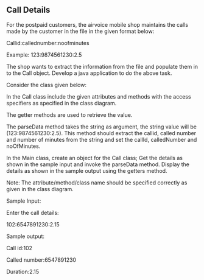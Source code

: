 ## Call Details
For the postpaid customers, the airvoice mobile shop maintains the calls made by the customer in the file in the given format below:

Callid:callednumber:noofminutes

Example: 123:9874561230:2.5

The shop wants to extract the information from the file and populate them in to the Call object. Develop a java application to do the above task.

Consider the class given below:

                

In the Call class include the given attributes and methods with the access specifiers as specified in the class diagram.

The getter methods are used to retrieve the value.

The parseData method takes the string as argument, the string value will be (123:9874561230:2.5). This method should extract the callid, called number and number of minutes from the string and set the callId, calledNumber and noOfMinutes.

In the Main class, create an object for the Call class; Get the details as shown in the sample input and invoke the parseData method.  Display the details as shown in the sample output using the getters method.

Note: The attribute/method/class name should be specified correctly as given in the class diagram.

Sample Input:

Enter the call details:

102:6547891230:2.15

 Sample output:

  Call id:102

  Called number:6547891230

  Duration:2.15
